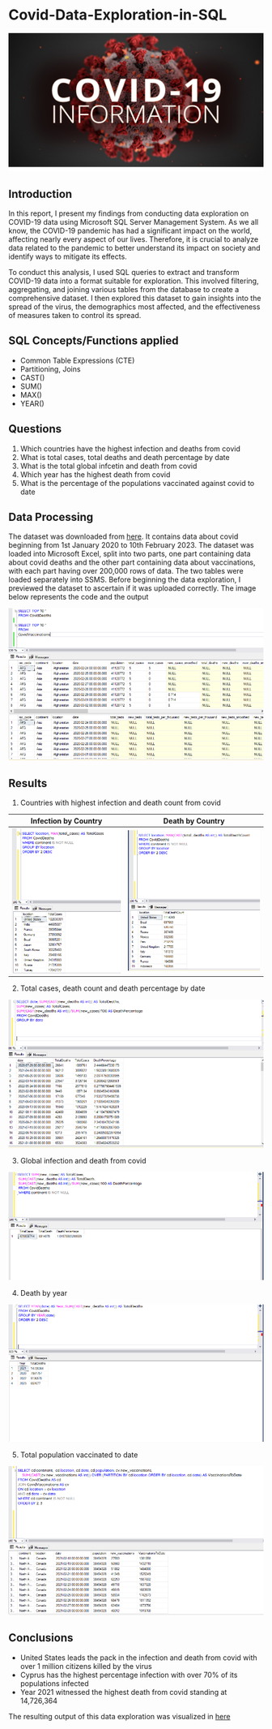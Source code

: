 # Covid-Data-Exploration-in-SQL

![](covid_19pix.png)

## Introduction

In this report, I present my findings from conducting data exploration on COVID-19 data using Microsoft SQL Server Management System. As we all know, the COVID-19 pandemic has had a significant impact on the world, affecting nearly every aspect of our lives. Therefore, it is crucial to analyze data related to the pandemic to better understand its impact on society and identify ways to mitigate its effects.

To conduct this analysis, I used SQL queries to extract and transform COVID-19 data into a format suitable for exploration. This involved filtering, aggregating, and joining various tables from the database to create a comprehensive dataset. I then explored this dataset to gain insights into the spread of the virus, the demographics most affected, and the effectiveness of measures taken to control its spread.
## SQL Concepts/Functions applied

- Common Table Expressions (CTE)
- Partitioning, Joins
- CAST()
- SUM()
- MAX()
- YEAR()

## Questions

1.	Which countries have the highest infection and deaths from covid
2.	What is total cases, total deaths and death percentage by date
3.	What is the total global infcetin and death from covid
4.  Which year has the highest death from covid
5.  What is the percentage of the populations vaccinated against covid to date

## Data Processing

The dataset was downloaded from [here](https://ourworldindata.org/covid-deaths). It contains data about covid beginning from 1st January 2020 to 10th February 2023. The dataset was loaded into Microsoft Excel, split into two parts, one part containing data about covid deaths and the other part containing data about vaccinations, with each part having over 200,000 rows of data. The two tables were loaded separately into SSMS. Before beginning the data exploration, I previewed the dataset to ascertain if it was uploaded correctly. The image below represents the code and the output

![](confirm_data.png)

## Results

1. Countries with highest infection and death count from covid

Infection by Country   | Death by Country
:--------------------: | :-----------------:
![](totalcases_country.png) | ![](totaldeath_country.png)

2.	Total cases, death count and death percentage by date

![](deaths_by_date.png)

3.	Global infection and death from covid

![](deathinfection_global.png)

4. Death by year

![](death_by_year.png)

5. Total population vaccinated to date

![](vaccinations_by_country.png)

## Conclusions
- United States leads the pack in the infection and death from covid with over 1 million citizens killed by the virus
- Cyprus has the highest percentage infection with over 70% of its populations infected
- Year 2021 witnessed the highest death from covid standing at 14,726,364

The resulting output of this data exploration was visualized in [here](shorturl.at/aimtz)


